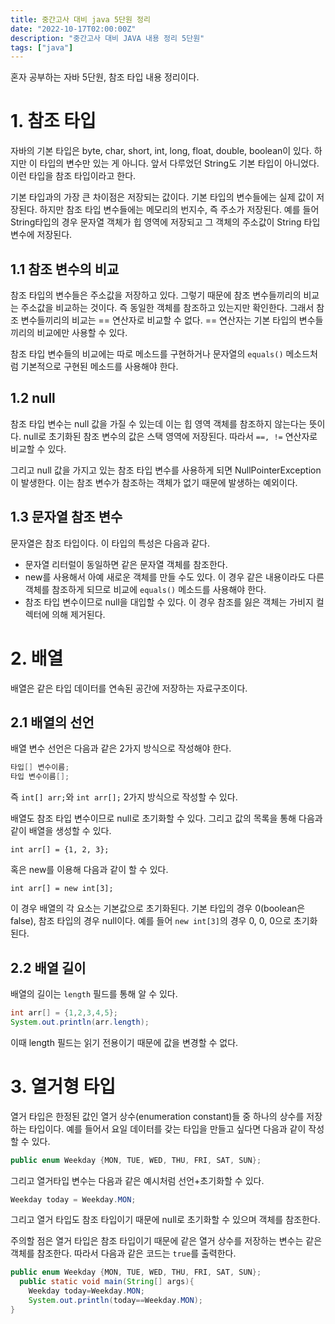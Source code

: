 ```yaml
---
title: 중간고사 대비 java 5단원 정리
date: "2022-10-17T02:00:00Z"
description: "중간고사 대비 JAVA 내용 정리 5단원"
tags: ["java"]
---
```


혼자 공부하는 자바 5단원, 참조 타입 내용 정리이다.

# 1. 참조 타입

자바의 기본 타입은 byte, char, short, int, long, float, double, boolean이 있다. 하지만 이 타입의 변수만 있는 게 아니다. 앞서 다루었던 String도 기본 타입이 아니었다. 이런 타입을 참조 타입이라고 한다.

기본 타입과의 가장 큰 차이점은 저장되는 값이다. 기본 타입의 변수들에는 실제 값이 저장된다. 하지만 참조 타입 변수들에는 메모리의 번지수, 즉 주소가 저장된다. 예를 들어 String타입의 경우 문자열 객체가 힙 영역에 저장되고 그 객체의 주소값이 String 타입 변수에 저장된다.

## 1.1 참조 변수의 비교

참조 타입의 변수들은 주소값을 저장하고 있다. 그렇기 때문에 참조 변수들끼리의 비교는 주소값을 비교하는 것이다. 즉 동일한 객체를 참조하고 있는지만 확인한다. 그래서 참조 변수들끼리의 비교는 == 연산자로 비교할 수 없다. == 연산자는 기본 타입의 변수들끼리의 비교에만 사용할 수 있다.

참조 타입 변수들의 비교에는 따로 메소드를 구현하거나 문자열의 `equals()` 메소드처럼 기본적으로 구현된 메소드를 사용해야 한다.

## 1.2 null

참조 타입 변수는 null 값을 가질 수 있는데 이는 힙 영역 객체를 참조하지 않는다는 뜻이다. null로 초기화된 참조 변수의 값은 스택 영역에 저장된다. 따라서 `==, !=` 연산자로 비교할 수 있다.

그리고 null 값을 가지고 있는 참조 타입 변수를 사용하게 되면 NullPointerException이 발생한다. 이는 참조 변수가 참조하는 객체가 없기 때문에 발생하는 예외이다.

## 1.3 문자열 참조 변수

문자열은 참조 타입이다. 이 타입의 특성은 다음과 같다.

- 문자열 리터럴이 동일하면 같은 문자열 객체를 참조한다.
- new를 사용해서 아예 새로운 객체를 만들 수도 있다. 이 경우 같은 내용이라도 다른 객체를 참조하게 되므로 비교에 `equals()` 메소드를 사용해야 한다.
- 참조 타입 변수이므로 null을 대입할 수 있다. 이 경우 참조를 잃은 객체는 가비지 컬렉터에 의해 제거된다.

# 2. 배열

배열은 같은 타입 데이터를 연속된 공간에 저장하는 자료구조이다.

## 2.1 배열의 선언

배열 변수 선언은 다음과 같은 2가지 방식으로 작성해야 한다.

```java
타입[] 변수이름;
타입 변수이름[];
```

즉 `int[] arr;`와 `int arr[];` 2가지 방식으로 작성할 수 있다.

배열도 참조 타입 변수이므로 null로 초기화할 수 있다.
그리고 값의 목록을 통해 다음과 같이 배열을 생성할 수 있다.

`int arr[] = {1, 2, 3};`

혹은 new를 이용해 다음과 같이 할 수 있다.

`int arr[] = new int[3];`

이 경우 배열의 각 요소는 기본값으로 초기화된다. 기본 타입의 경우 0(boolean은 false), 참조 타입의 경우 null이다. 예를 들어 `new int[3]`의 경우 0, 0, 0으로 초기화된다.

## 2.2 배열 길이

배열의 길이는 `length` 필드를 통해 알 수 있다.

```java
int arr[] = {1,2,3,4,5};
System.out.println(arr.length);
```

이때 length 필드는 읽기 전용이기 때문에 값을 변경할 수 없다.

# 3. 열거형 타입

열거 타입은 한정된 값인 열거 상수(enumeration constant)들 중 하나의 상수를 저장하는 타입이다. 예를 들어서 요일 데이터를 갖는 타입을 만들고 싶다면 다음과 같이 작성할 수 있다.

```java
public enum Weekday {MON, TUE, WED, THU, FRI, SAT, SUN};
```

그리고 열거타입 변수는 다음과 같은 예시처럼 선언+초기화할 수 있다.

```java
Weekday today = Weekday.MON;
```

그리고 열거 타입도 참조 타입이기 때문에 null로 초기화할 수 있으며 객체를 참조한다.

주의할 점은 열거 타입은 참조 타입이기 때문에 같은 열거 상수를 저장하는 변수는 같은 객체를 참조한다. 따라서 다음과 같은 코드는 `true`를 출력한다.

```java
public enum Weekday {MON, TUE, WED, THU, FRI, SAT, SUN};
  public static void main(String[] args){
    Weekday today=Weekday.MON;
    System.out.println(today==Weekday.MON);
}
```
